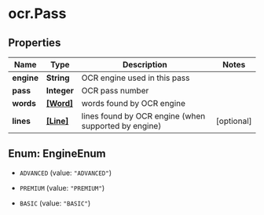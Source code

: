 # ocr.Pass

## Properties
Name | Type | Description | Notes
------------ | ------------- | ------------- | -------------
**engine** | **String** | OCR engine used in this pass | 
**pass** | **Integer** | OCR pass number | 
**words** | [**[Word]**](Word.md) | words found by OCR engine | 
**lines** | [**[Line]**](Line.md) | lines found by OCR engine (when supported by engine) | [optional] 


<a name="EngineEnum"></a>
## Enum: EngineEnum


* `ADVANCED` (value: `"ADVANCED"`)

* `PREMIUM` (value: `"PREMIUM"`)

* `BASIC` (value: `"BASIC"`)




